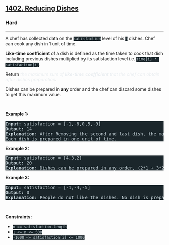 <h2><a href="https://leetcode.com/problems/reducing-dishes/">1402. Reducing Dishes</a></h2><h3>Hard</h3><hr><div><p>A chef has collected data on the <code style="background-color: rgb(27, 38, 43) !important; color: rgb(194, 207, 213) !important;">satisfaction</code> level of his <code style="background-color: rgb(27, 38, 43) !important; color: rgb(194, 207, 213) !important;">n</code> dishes. Chef can cook any dish in 1 unit of time.</p>

<p><strong>Like-time coefficient</strong> of a dish is defined as the time taken to cook that dish including previous dishes multiplied by its satisfaction level i.e. <code style="background-color: rgb(27, 38, 43) !important; color: rgb(194, 207, 213) !important;">time[i] * satisfaction[i]</code>.</p>

<p>Return <em style="color: rgb(234, 238, 241) !important;">the maximum sum of <strong>like-time coefficient</strong> that the chef can obtain after dishes preparation</em>.</p>

<p>Dishes can be prepared in <strong>any </strong>order and the chef can discard some dishes to get this maximum value.</p>

<p>&nbsp;</p>
<p><strong>Example 1:</strong></p>

<pre style="background-color: rgb(27, 38, 43) !important; color: rgb(194, 207, 213) !important;"><strong>Input:</strong> satisfaction = [-1,-8,0,5,-9]
<strong>Output:</strong> 14
<strong>Explanation:</strong> After Removing the second and last dish, the maximum total <strong>like-time coefficient</strong> will be equal to (-1*1 + 0*2 + 5*3 = 14).
Each dish is prepared in one unit of time.</pre>

<p><strong>Example 2:</strong></p>

<pre style="background-color: rgb(27, 38, 43) !important; color: rgb(194, 207, 213) !important;"><strong>Input:</strong> satisfaction = [4,3,2]
<strong>Output:</strong> 20
<strong>Explanation:</strong> Dishes can be prepared in any order, (2*1 + 3*2 + 4*3 = 20)
</pre>

<p><strong>Example 3:</strong></p>

<pre style="background-color: rgb(27, 38, 43) !important; color: rgb(194, 207, 213) !important;"><strong>Input:</strong> satisfaction = [-1,-4,-5]
<strong>Output:</strong> 0
<strong>Explanation:</strong> People do not like the dishes. No dish is prepared.
</pre>

<p>&nbsp;</p>
<p><strong>Constraints:</strong></p>

<ul>
	<li><code style="background-color: rgb(27, 38, 43) !important; color: rgb(194, 207, 213) !important;">n == satisfaction.length</code></li>
	<li><code style="background-color: rgb(27, 38, 43) !important; color: rgb(194, 207, 213) !important;">1 &lt;= n &lt;= 500</code></li>
	<li><code style="background-color: rgb(27, 38, 43) !important; color: rgb(194, 207, 213) !important;">-1000 &lt;= satisfaction[i] &lt;= 1000</code></li>
</ul>
</div>